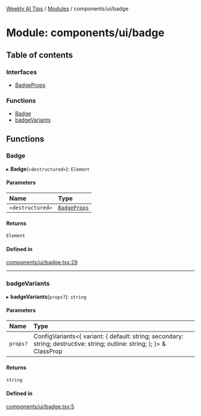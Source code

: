 [Weekly AI Tips](../README.md) / [Modules](../modules.md) / components/ui/badge

# Module: components/ui/badge

## Table of contents

### Interfaces

- [BadgeProps](../interfaces/components_ui_badge.BadgeProps.md)

### Functions

- [Badge](components_ui_badge.md#badge)
- [badgeVariants](components_ui_badge.md#badgevariants)

## Functions

### Badge

▸ **Badge**(`«destructured»`): `Element`

#### Parameters

| Name | Type |
| :------ | :------ |
| `«destructured»` | [`BadgeProps`](../interfaces/components_ui_badge.BadgeProps.md) |

#### Returns

`Element`

#### Defined in

[components/ui/badge.tsx:29](https://github.com/alexsoyes/weekly-ai-tips/blob/b3fea4afd71b68632685f2d382621a10bad6affa/components/ui/badge.tsx#L29)

___

### badgeVariants

▸ **badgeVariants**(`props?`): `string`

#### Parameters

| Name | Type |
| :------ | :------ |
| `props?` | ConfigVariants\<\{ variant: \{ default: string; secondary: string; destructive: string; outline: string; }; }\> & ClassProp |

#### Returns

`string`

#### Defined in

[components/ui/badge.tsx:5](https://github.com/alexsoyes/weekly-ai-tips/blob/b3fea4afd71b68632685f2d382621a10bad6affa/components/ui/badge.tsx#L5)
